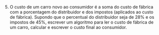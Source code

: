 5. O custo de um carro novo ao consumidor é a soma do custo de fábrica com a
porcentagem do distribuidor e dos impostos (aplicados ao custo de fábrica). Supondo que o
percentual do distribuidor seja de 28% e os impostos de 45%, escrever um algoritmo para
ler o custo de fábrica de um carro, calcular e escrever o custo final ao consumidor.